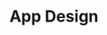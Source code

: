 ---
title: App Design
summary: "Design deliverables for esri's flagship applications."
permalink: index.html
layout: landing
---